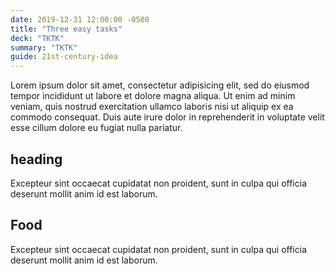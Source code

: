 ```yaml
---
date: 2019-12-31 12:00:00 -0500
title: "Three easy tasks"
deck: "TKTK"
summary: "TKTK"
guide: 21st-century-idea
---
```


Lorem ipsum dolor sit amet, consectetur adipisicing elit, sed do eiusmod tempor incididunt ut labore et dolore magna aliqua. Ut enim ad minim veniam, quis nostrud exercitation ullamco laboris nisi ut aliquip ex ea commodo consequat. Duis aute irure dolor in reprehenderit in voluptate velit esse cillum dolore eu fugiat nulla pariatur.

## heading

Excepteur sint occaecat cupidatat non proident, sunt in culpa qui officia deserunt mollit anim id est laborum.

## Food

Excepteur sint occaecat cupidatat non proident, sunt in culpa qui officia deserunt mollit anim id est laborum.
